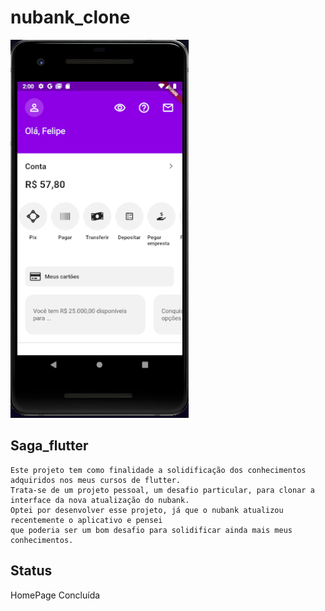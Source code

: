 # nubank_clone

![](https://github.com/EmilcyFelipe/nubank_clone/blob/master/nubank.png)

## Saga_flutter
    Este projeto tem como finalidade a solidificação dos conhecimentos adquiridos nos meus cursos de flutter. 
    Trata-se de um projeto pessoal, um desafio particular, para clonar a interface da nova atualização do nubank.
    Optei por desenvolver esse projeto, já que o nubank atualizou recentemente o aplicativo e pensei
    que poderia ser um bom desafio para solidificar ainda mais meus conhecimentos.
## Status
   HomePage Concluída
